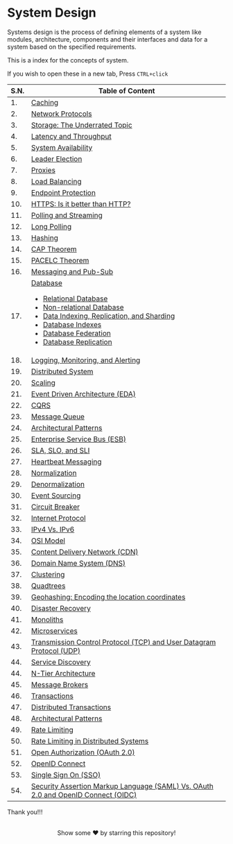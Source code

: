 # System Design

Systems design is the process of defining elements of a system like modules, architecture, components and their interfaces and data for a system based on the specified requirements.

This is a index for the concepts of system.

If you wish to open these in a new tab, Press `CTRL+click`

<table>
<thead>
<tr>
<th>S.N.</th>
<th> Table of Content </th>
</tr>
</thead>
<tbody>
<tr>
<td> 1.</td>
<td> 
<a href="https://github.com/pragyaasapkota/System-Design-Concepts/tree/master/Caching"> Caching </a> 
</td>
</tr>
<tr>
<td> 2.</td>
<td>
<a href="https://github.com/pragyaasapkota/System-Design-Concepts/tree/master/Network%20Protocols"> Network Protocols </a>
</td>
</tr>
<tr>
<td> 3.</td>
<td>
<a href="https://github.com/pragyaasapkota/System-Design-Concepts/tree/master/Storage"> Storage: The Underrated Topic </a>
</td>
</tr>
<tr>
<td> 4.</td>
<td>
<a href="https://github.com/pragyaasapkota/System-Design-Concepts/tree/master/Latency%20and%20Throughput"> Latency and Throughput </a>
</td>
</tr>
<tr>
<td> 5.</td>
<td>
<a href="https://github.com/pragyaasapkota/System-Design-Concepts/tree/master/System%20Availabilty"> System Availability </a>
</td>
</tr>
<tr>
<td> 6.</td>
<td>
<a href="https://github.com/pragyaasapkota/System-Design-Concepts/tree/master/Leader%20Election"> Leader Election </a>
</td>
</tr>
<tr>
<td> 7.</td>
<td>
<a href="https://github.com/pragyaasapkota/System-Design-Concepts/tree/master/Proxies"> Proxies </a>
</td>
</tr>
<tr>
<td> 8.</td>
<td>
<a href="https://github.com/pragyaasapkota/System-Design-Concepts/tree/master/Load%20Balancing"> Load Balancing </a>
</td>
</tr>
<tr>
<td> 9.</td>
<td>
<a href="https://github.com/pragyaasapkota/System-Design-Concepts/tree/master/Endpoint%20Protection"> Endpoint Protection </a>
</td>
</tr>
<tr>
<td> 10. </td>
<td>
<a href="https://github.com/pragyaasapkota/System-Design-Concepts/tree/master/HTTPS"> HTTPS: Is it better than HTTP? </a>
</td>
</tr>
<tr>
<td> 11.</td>
<td>
<a href="https://github.com/pragyaasapkota/System-Design-Concepts/tree/master/Polling%20and%20Streaming"> Polling and Streaming </a>
</td>
</tr>
<tr>
<td> 12. </td>
<td>
<a href="https://github.com/pragyaasapkota/System-Design-Concepts/tree/master/Long%20Polling"> Long Polling </a>
</td>
</tr>
<tr>
<td> 13.</td>
<td>
<a href="https://github.com/pragyaasapkota/System-Design-Concepts/tree/master/Hashing"> Hashing </a>
</td>
</tr>
<tr>
<td> 14. </td>
<td>
<a href="https://github.com/pragyaasapkota/System-Design-Concepts/tree/master/CAP%20Theorem"> CAP Theorem </a>
</td>
</tr>
<tr>
<td> 15. </td>
<td>
<a href="https://github.com/pragyaasapkota/System-Design-Concepts/tree/master/PACELC%20Theorem"> PACELC Theorem </a>
</td>
</tr>
<tr>
<td> 16.</td>
<td>
<a href="https://github.com/pragyaasapkota/System-Design-Concepts/tree/master/Messaging%20and%20Pub-Sub"> Messaging and Pub-Sub </a>
</td>
</tr>
<tr>
<td> 17.</td>
<td>
    <a href="https://github.com/pragyaasapkota/System-Design-Concepts/tree/master/Databases"> Database
        <ul>
            <li>
                <a href="https://github.com/pragyaasapkota/System-Design-Concepts/tree/master/Databases/Relational%20Database"> Relational Database </a>
            </li>
            <li>
                <a href="https://github.com/pragyaasapkota/System-Design-Concepts/tree/master/Databases/Non-relational-Database"> Non-relational Database </a>
            </li>
            <li>
                <a href="https://github.com/pragyaasapkota/System-Design-Concepts/tree/master/Databases/Data%20Indexing%2C%20Replication%2C%20and%20Sharding"> Data Indexing, Replication, and Sharding </a>
            </li>
            <li>
                <a href="https://github.com/pragyaasapkota/System-Design-Concepts/tree/master/Databases/Database%20Indexes"> Database Indexes </a>
            </li>
            <li>
                <a href="https://github.com/pragyaasapkota/System-Design-Concepts/tree/master/Databases/Database%20Federation"> Database Federation </a>
            </li>
            <li>
                <a href="https://github.com/pragyaasapkota/System-Design-Concepts/tree/master/Databases/Database%20Replication"> Database Replication </a>
            </li>
        </ul>
    </a>
</td>
</tr>
<tr>
<td> 18. </td>
<td>
<a href="https://github.com/pragyaasapkota/System-Design-Concepts/tree/master/Logging,%20Monitoring,%20and%20Alerting"> Logging, Monitoring, and Alerting </a>
</td>
</tr>
<tr>
<td> 19. </td>
<td>
<a href="https://github.com/pragyaasapkota/System-Design-Concepts/tree/master/Distributed%20System"> Distributed System </a>
</td>
</tr>
<tr>
<td> 20. </td>
<td>
<a href="https://github.com/pragyaasapkota/System-Design-Concepts/tree/master/Scaling"> Scaling </a>
</td>
</tr>
<tr>
<td> 21. </td>
<td>
<a href="https://github.com/pragyaasapkota/System-Design-Concepts/tree/master/Event%20Driven%20Architecture"> Event Driven Architecture (EDA) </a>
</td>
</tr>
<tr>
<td> 22. </td>
<td>
<a href="https://github.com/pragyaasapkota/System-Design-Concepts/tree/master/CQRS"> CQRS </a>
</td>
</tr>
<tr>
<td> 23. </td>
<td>
<a href="https://github.com/pragyaasapkota/System-Design-Concepts/tree/master/Message%20Queue"> Message Queue </a>
</td>
</tr>
<tr>
<td> 24. </td>
<td>
<a href="https://github.com/pragyaasapkota/System-Design-Concepts/tree/master/Architectural%20patterns"> Architectural Patterns </a>
</td>
</tr>
<tr>
<td> 25. </td>
<td>
<a href="https://github.com/pragyaasapkota/System-Design-Concepts/tree/master/Enterprise%20Service%20Bus%20(ESB)"> Enterprise Service Bus (ESB) </a>
</td>
</tr>
<tr>
<td> 26. </td>
<td>
<a href="https://github.com/pragyaasapkota/System-Design-Concepts/tree/master/SLA%2C%20SLO%2C%20and%20SLI"> SLA, SLO, and SLI </a>
</td>
</tr>
<tr>
<td> 27. </td>
<td>
<a href="https://github.com/pragyaasapkota/System-Design-Concepts/tree/master/Heartbeat%20Messaging"> Heartbeat Messaging </a>
</td>
</tr>
<tr>
<td> 28. </td>
<td>
<a href="https://github.com/pragyaasapkota/System-Design-Concepts/tree/master/Normalization"> Normalization </a>
</td>
</tr>
<tr>
<td> 29. </td>
<td>
<a href="https://github.com/pragyaasapkota/System-Design-Concepts/tree/master/Denormalization"> Denormalization </a>
</td>
</tr>
<tr>
<td> 30. </td>
<td>
<a href="https://github.com/pragyaasapkota/System-Design-Concepts/tree/master/Event%20Sourcing"> Event Sourcing </a>
</td>
</tr>
<tr>
<td> 31. </td>
<td>
<a href="https://github.com/pragyaasapkota/System-Design-Concepts/tree/master/Circuit%20Breaker"> Circuit Breaker </a>
</td>
</tr>
<tr>
<td> 32. </td>
<td>
<a href="https://github.com/pragyaasapkota/System-Design-Concepts/tree/master/Internet%20Protocol"> Internet Protocol </a>
</td>
</tr>
<tr>
<td> 33. </td>
<td>
<a href="https://github.com/pragyaasapkota/System-Design-Concepts/tree/master/IPv4%20Vs.%20IPv6"> IPv4 Vs. IPv6 </a>
</td>
</tr>
<tr>
<td> 34. </td>
<td>
<a href="https://github.com/pragyaasapkota/System-Design-Concepts/tree/master/OSI%20Model"> OSI Model </a>
</td>
</tr>
<tr>
<td> 35. </td>
<td>
<a href="https://github.com/pragyaasapkota/System-Design-Concepts/tree/master/Content%20Delivery%20Network%20(CDN)"> Content Delivery Network (CDN) </a>
</td>
</tr>
<tr>
<td> 36. </td>
<td>
<a href="https://github.com/pragyaasapkota/System-Design-Concepts/tree/master/Domain%20Name%20System%20(DNS)"> Domain Name System (DNS) </a>
</td>
</tr>
<tr>
<td> 37. </td>
<td>
<a href="https://github.com/pragyaasapkota/System-Design-Concepts/tree/master/Clustering"> Clustering </a>
</td>
</tr>
<tr>
<td> 38. </td>
<td>
<a href="https://github.com/pragyaasapkota/System-Design-Concepts/tree/master/Quadtrees"> Quadtrees </a>
</td>
</tr>
<tr>
<td> 39. </td>
<td>
<a href="https://github.com/pragyaasapkota/System-Design-Concepts/tree/master/Geohashing"> Geohashing: Encoding the location coordinates </a>
</td>
</tr>
<tr>
<td> 40. </td>
<td>
<a href="https://github.com/pragyaasapkota/System-Design-Concepts/tree/master/Disaster%20Recovery"> Disaster Recovery </a>
</td>
</tr>
<tr>
<td> 41. </td>
<td>
<a href="https://github.com/pragyaasapkota/System-Design-Concepts/tree/master/Monoliths"> Monoliths </a>
</td>
</tr>
<tr>
<td> 42. </td>
<td>
<a href="https://github.com/pragyaasapkota/System-Design-Concepts/tree/master/Microservices"> Microservices </a>
</td>
</tr>
<tr>
<td> 43. </td>
<td>
<a href="https://github.com/pragyaasapkota/System-Design-Concepts/tree/master/Transmission%20Control%20Protocol%20(TCP)%20and%20User%20Datagram%20Protocol%20(UDP)"> Transmission Control Protocol (TCP) and User Datagram Protocol (UDP) </a>
</td>
</tr>
<tr>
<td> 44. </td>
<td>
<a href="https://github.com/pragyaasapkota/System-Design-Concepts/tree/master/Service%20Discovery"> Service Discovery </a>
</td>
</tr>
<tr>
<td> 44. </td>
<td>
<a href="https://github.com/pragyaasapkota/System-Design-Concepts/tree/master/N-Tier%20Architecture"> N-Tier Architecture </a>
</td>
</tr>
<tr>
<td> 45. </td>
<td>
<a href="https://github.com/pragyaasapkota/System-Design-Concepts/tree/master/Message%20Brokers"> Message Brokers </a>
</td>
</tr>
<tr>
<td> 46. </td>
<td>
<a href="https://github.com/pragyaasapkota/System-Design-Concepts/tree/master/Transactions"> Transactions </a>
</td>
</tr>
<tr>
<td> 47. </td>
<td>
<a href="https://github.com/pragyaasapkota/System-Design-Concepts/tree/master/Distributed%20Transactions"> Distributed Transactions </a>
</td>
</tr>
<tr>
<td> 48. </td>
<td>
<a href="https://github.com/pragyaasapkota/System-Design-Concepts/tree/master/Architectural%20patterns"> Architectural Patterns </a>
</td>
</tr>
<tr>
<td> 49. </td>
<td>
<a href="https://github.com/pragyaasapkota/System-Design-Concepts/tree/master/Rate%20Limiting"> Rate Limiting </a>
</td>
</tr>
<tr>
<td> 50. </td>
<td>
<a href="https://github.com/pragyaasapkota/System-Design-Concepts/tree/master/Rate%20Limiting%20in%20Distributed%20Systems"> Rate Limiting in Distributed Systems </a>
</td>
</tr>
<tr>
<td> 51. </td>
<td>
<a href="https://github.com/pragyaasapkota/System-Design-Concepts/tree/master/Open%20Authorization%20(OAuth%202.0)"> Open Authorization (OAuth 2.0) </a>
</td>
</tr>
<tr>
<td> 52. </td>
<td>
<a href="https://github.com/pragyaasapkota/System-Design-Concepts/tree/master/OpenID%20Connect"> OpenID Connect </a>
</td>
</tr>
<tr>
<td> 53. </td>
<td>
<a href="https://github.com/pragyaasapkota/System-Design-Concepts/tree/master/Single%20Sign%20On%20(SSO)"> Single Sign On (SSO) </a>
</td>
</tr>
<tr>
<td> 54. </td>
<td>
<a href="https://github.com/pragyaasapkota/System-Design-Concepts/tree/master/SAML%20Vs.%20OAuth%202.0%20and%20OpenID%20Connect"> Security Assertion Markup Language (SAML) Vs. OAuth 2.0 and OpenID Connect (OIDC) </a>
</td>
</tr>
</tbody>
</table>

Thank you!!!

<br>
<div align="center">
Show some ❤️ by starring this repository!
</div>
